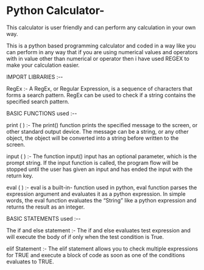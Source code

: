 # Python Calculator-

This calculator is user friendly and can perform any calculation in your own way.

This is a python based programming calculator and coded in a way like you can perform in any way that 
if you are using numerical values and operators with in value other than numerical or operator then i 
have used REGEX to make your calculation easier.

IMPORT LIBRARIES :--

RegEx :-
A RegEx, or Regular Expression, is a sequence of characters that forms a search pattern.
RegEx can be used to check if a string contains the specified search pattern.

BASIC FUNCTIONS used :--

print ( ) :-
The print() function prints the specified message to the screen, or other standard output device. The message can be a string, or any other object, the object will be converted into a string before written to the screen.

input ( ) :- 
The function input() input has an optional parameter, which is the prompt string. If the input function is called, the program flow will be stopped until the user has given an input and has ended the input with the return key.

eval ( ) :-
eval is a built-in- function used in python, eval function parses the expression argument and evaluates it as a python expression. In simple words, the eval function evaluates the “String” like a python expression and returns the result as an integer.

BASIC STATEMENTS used :--

The if and else statement :- 
The if and else evaluates test expression and will execute the body of if only when the test condition is True.

elif Statement :- 
The elif statement allows you to check multiple expressions for TRUE and execute a block of code as soon as one of the conditions evaluates to TRUE.
